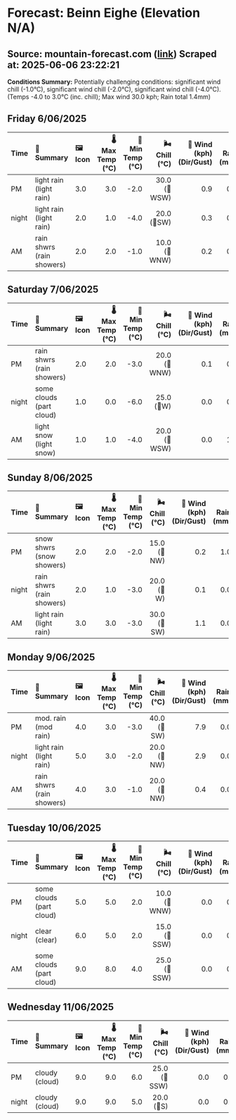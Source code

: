 # Forecast: Beinn Eighe (Elevation N/A)
**Source:** mountain-forecast.com ([link](https://www.mountain-forecast.com/peaks/Beinn-Eighe/forecasts/1010))
**Scraped at:** 2025-06-06 23:22:21
---

**Conditions Summary:** Potentially challenging conditions: significant wind chill (-1.0°C), significant wind chill (-2.0°C), significant wind chill (-4.0°C). (Temps -4.0 to 3.0°C (inc. chill); Max wind 30.0 kph; Rain total 1.4mm)

## Friday 6/06/2025
| **Time** | **📝 Summary** | **🖼️ Icon** | **🌡️ Max Temp (°C)** | **🥶 Min Temp (°C)** | **🌬️ Chill (°C)** | **💨 Wind (kph) (Dir/Gust)** | **💧 Rain (mm)** | **❄️ Snow (cm)** | **☁️ Cloud Base (m)** | **🧊 Freezing Lvl (m)** |
|:------- |:------- |:----- |--------------: |-------------: |-----------: |---------------------: |---------: |----------: |---------------: |----------------: |
| PM      | light rain<br><span class="icon-desc">(light rain)</span> | 3.0 | 3.0 | -2.0 | 30.0<br>(🧭WSW) | 0.9 | 0.0 | 750 | 1400 |
| night   | light rain<br><span class="icon-desc">(light rain)</span> | 2.0 | 1.0 | -4.0 | 20.0<br>(🧭SW) | 0.3 | 0.0 | 650 | 1250 |
| AM      | rain shwrs<br><span class="icon-desc">(rain showers)</span> | 2.0 | 2.0 | -1.0 | 10.0<br>(🧭WNW) | 0.2 | 0.0 | 650 | 1200 |

## Saturday 7/06/2025
| **Time** | **📝 Summary** | **🖼️ Icon** | **🌡️ Max Temp (°C)** | **🥶 Min Temp (°C)** | **🌬️ Chill (°C)** | **💨 Wind (kph) (Dir/Gust)** | **💧 Rain (mm)** | **❄️ Snow (cm)** | **☁️ Cloud Base (m)** | **🧊 Freezing Lvl (m)** |
|:------- |:------- |:----- |--------------: |-------------: |-----------: |---------------------: |---------: |----------: |---------------: |----------------: |
| PM      | rain shwrs<br><span class="icon-desc">(rain showers)</span> | 2.0 | 2.0 | -3.0 | 20.0<br>(🧭WNW) | 0.1 | 0.0 | 700 | 1250 |
| night   | some clouds<br><span class="icon-desc">(part cloud)</span> | 1.0 | 0.0 | -6.0 | 25.0<br>(🧭W) | 0.0 | 0.0 | 750 | 1000 |
| AM      | light snow<br><span class="icon-desc">(light snow)</span> | 1.0 | 1.0 | -4.0 | 20.0<br>(🧭WSW) | 0.0 | 1.0 | 300 | 1200 |

## Sunday 8/06/2025
| **Time** | **📝 Summary** | **🖼️ Icon** | **🌡️ Max Temp (°C)** | **🥶 Min Temp (°C)** | **🌬️ Chill (°C)** | **💨 Wind (kph) (Dir/Gust)** | **💧 Rain (mm)** | **❄️ Snow (cm)** | **☁️ Cloud Base (m)** | **🧊 Freezing Lvl (m)** |
|:------- |:------- |:----- |--------------: |-------------: |-----------: |---------------------: |---------: |----------: |---------------: |----------------: |
| PM      | snow shwrs<br><span class="icon-desc">(snow showers)</span> | 2.0 | 2.0 | -2.0 | 15.0<br>(🧭NW) | 0.2 | 1.0 | 250 | 1250 |
| night   | rain shwrs<br><span class="icon-desc">(rain showers)</span> | 2.0 | 1.0 | -3.0 | 20.0<br>(🧭W) | 0.1 | 0.0 | 850 | 1200 |
| AM      | light rain<br><span class="icon-desc">(light rain)</span> | 3.0 | 3.0 | -3.0 | 30.0<br>(🧭SW) | 1.1 | 0.0 | 600 | 1400 |

## Monday 9/06/2025
| **Time** | **📝 Summary** | **🖼️ Icon** | **🌡️ Max Temp (°C)** | **🥶 Min Temp (°C)** | **🌬️ Chill (°C)** | **💨 Wind (kph) (Dir/Gust)** | **💧 Rain (mm)** | **❄️ Snow (cm)** | **☁️ Cloud Base (m)** | **🧊 Freezing Lvl (m)** |
|:------- |:------- |:----- |--------------: |-------------: |-----------: |---------------------: |---------: |----------: |---------------: |----------------: |
| PM      | mod. rain<br><span class="icon-desc">(mod rain)</span> | 4.0 | 3.0 | -3.0 | 40.0<br>(🧭SW) | 7.9 | 0.0 | 250 | 1400 |
| night   | light rain<br><span class="icon-desc">(light rain)</span> | 5.0 | 3.0 | -2.0 | 20.0<br>(🧭NW) | 2.9 | 0.0 | 250 | 1850 |
| AM      | rain shwrs<br><span class="icon-desc">(rain showers)</span> | 4.0 | 3.0 | -1.0 | 20.0<br>(🧭NW) | 0.4 | 0.0 | 500 | 1350 |

## Tuesday 10/06/2025
| **Time** | **📝 Summary** | **🖼️ Icon** | **🌡️ Max Temp (°C)** | **🥶 Min Temp (°C)** | **🌬️ Chill (°C)** | **💨 Wind (kph) (Dir/Gust)** | **💧 Rain (mm)** | **❄️ Snow (cm)** | **☁️ Cloud Base (m)** | **🧊 Freezing Lvl (m)** |
|:------- |:------- |:----- |--------------: |-------------: |-----------: |---------------------: |---------: |----------: |---------------: |----------------: |
| PM      | some clouds<br><span class="icon-desc">(part cloud)</span> | 5.0 | 5.0 | 2.0 | 10.0<br>(🧭WNW) | 0.0 | 0.0 | 900 | 1700 |
| night   | clear<br><span class="icon-desc">(clear)</span> | 6.0 | 5.0 | 2.0 | 15.0<br>(🧭SSW) | 0.0 | 0.0 | 2050 | 2750 |
| AM      | some clouds<br><span class="icon-desc">(part cloud)</span> | 9.0 | 8.0 | 4.0 | 25.0<br>(🧭SSW) | 0.0 | 0.0 | 800 | 3150 |

## Wednesday 11/06/2025
| **Time** | **📝 Summary** | **🖼️ Icon** | **🌡️ Max Temp (°C)** | **🥶 Min Temp (°C)** | **🌬️ Chill (°C)** | **💨 Wind (kph) (Dir/Gust)** | **💧 Rain (mm)** | **❄️ Snow (cm)** | **☁️ Cloud Base (m)** | **🧊 Freezing Lvl (m)** |
|:------- |:------- |:----- |--------------: |-------------: |-----------: |---------------------: |---------: |----------: |---------------: |----------------: |
| PM      | cloudy<br><span class="icon-desc">(cloud)</span> | 9.0 | 9.0 | 6.0 | 25.0<br>(🧭SSW) | 0.0 | 0.0 | 700 | 3100 |
| night   | cloudy<br><span class="icon-desc">(cloud)</span> | 9.0 | 9.0 | 5.0 | 20.0<br>(🧭S) | 0.0 | 0.0 | 850 | 3200 |